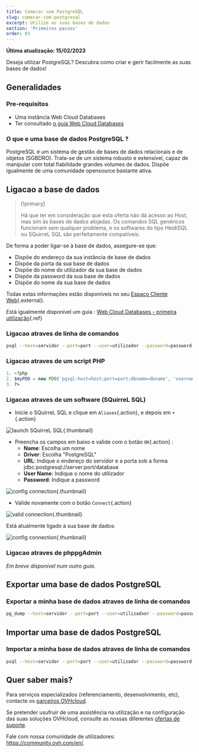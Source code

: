 ```yaml
---
title: Comecar com PostgreSQL
slug: comecar-com-postgresql
excerpt: Utilize as suas bases de dados
section: 'Primeiros passos'
order: 03
---
```


**Última atualização: 15/02/2023**

Deseja utilizar PostgreSQL? Descubra como criar e gerir facilmente as suas bases de dados!


## Generalidades

### Pre-requisitos

- Uma instância Web Cloud Databases
- Ter consultado [o guia Web Cloud Databases](../comecar-com-clouddb/)

### O que e uma base de dados PostgreSQL ?
PostgreSQL é um sistema de gestão de bases de dados relacionais e de objetos (SGBDRO). Trata-se de um sistema robusto e extensível, capaz de manipular com total fiabilidade grandes volumes de dados. Dispõe igualmente de uma comunidade opensource bastante ativa.


## Ligacao a base de dados


> [!primary]
>
> Há que ter em consideração que esta oferta não dá acesso ao Host, mas sim às bases de dados alojadas. Os comandos SQL genéricos funcionam sem qualquer problema, e os softwares do tipo HeidiSQL ou SQuirreL SQL são perfeitamente compatíveis.
> 

De forma a poder ligar-se à base de dados, assegure-se que:

- Dispõe do endereço da sua instância de base de dados
- Dispõe da porta da sua base de dados
- Dispõe do nome do utilizador da sua base de dados
- Dispõe da password da sua base de dados
- Dispõe do nome da sua base de dados

Todas estas informações estão disponíveis no seu [Espaço Cliente Web](https://www.ovh.com/manager/web/){.external}.

Está igualmente disponível um guia : [Web Cloud Databases - primeira utilização](../starting_with_clouddb/guide.pt-pt.md){.ref}


### Ligacao atraves de linha de comandos

```bash
psql --host=servidor --port=port --user=utilizador --password=password nome_da_base
```


### Ligacao atraves de um script PHP

```php
1. <?php
2. $myPDO = new PDO('pgsql:host=host;port=port;dbname=dbname', 'username', 'password');
3. ?>
```


### Ligacao atraves de um software (SQuirreL SQL)
- Inicie o SQuirreL SQL e clique em `Aliases`{.action}, e depois em `+`{.action}


![launch SQuirreL SQL](images/1.PNG){.thumbnail}

- Preencha os campos em baixo e valide com o botão `OK`{.action} :
    - **Name**: Escolha um nome
    - **Driver**: Escolha "PostgreSQL"
    - **URL**: Indique o endereço do servidor e a porta sob a forma jdbc:postgresql://server:port/database
    - **User Name**: Indique o nome do utilizador
    - **Password**: Indique a password


![config connection](images/2.PNG){.thumbnail}

- Valide novamente com o botão `Connect`{.action}


![valid connection](images/3.PNG){.thumbnail}

Está atualmente ligado à sua base de dados:


![config connection](images/4.PNG){.thumbnail}


### Ligacao atraves de phppgAdmin
*Em breve disponível num outro guia.*


## Exportar uma base de dados PostgreSQL

### Exportar a minha base de dados atraves de linha de comandos

```bash
pg_dump --host=servidor --port=port --user=utilizadxor --password=password nome_da_base > nome_da_base.sql
```


## Importar uma base de dados PostgreSQL

### Importar a minha base de dados atraves de linha de comandos

```bash
psql --host=servidor --port=port --user=utilizador --password=password nome_da_base < nome_da_base.sql
```

## Quer saber mais?

Para serviços especializados (referenciamento, desenvolvimento, etc), contacte os [parceiros OVHcloud](https://partner.ovhcloud.com/pt/).

Se pretender usufruir de uma assistência na utilização e na configuração das suas soluções OVHcloud, consulte as nossas diferentes [ofertas de suporte](https://www.ovhcloud.com/pt/support-levels/).

Fale com nossa comunidade de utilizadores: <https://community.ovh.com/en/>. 